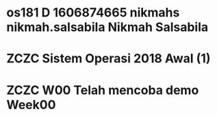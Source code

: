 # os181 D 1606874665 nikmahs nikmah.salsabila Nikmah Salsabila
# ZCZC Sistem Operasi 2018 Awal (1)

# ZCZC W00 Telah mencoba demo Week00


